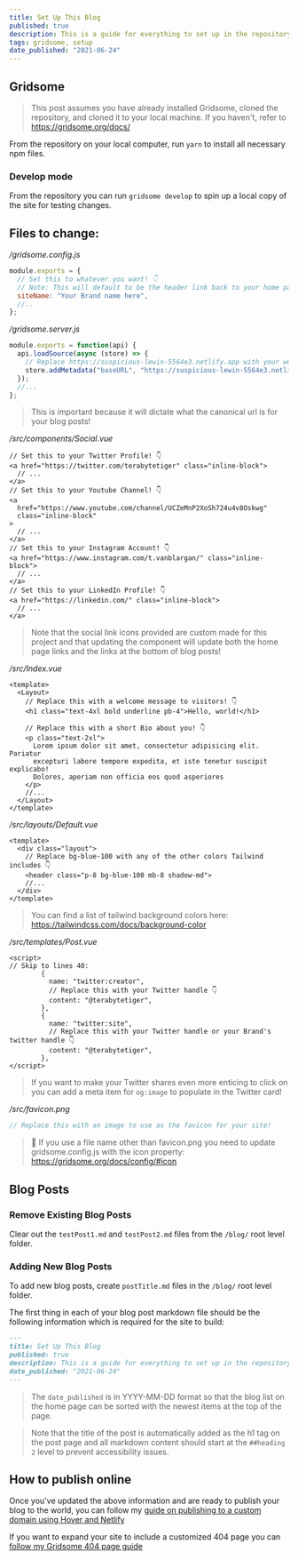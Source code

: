```yaml
---
title: Set Up This Blog
published: true
description: This is a guide for everything to set up in the repository to make this place your own! Regardless of if you're new to Gridsome or just looking for the checklist of things to update when you clone this project, this post is for you!
tags: gridsome, setup
date_published: "2021-06-24"
---
```


## Gridsome

> This post assumes you have already installed Gridsome, cloned the repository, and cloned it to your local machine. If you haven't, refer to https://gridsome.org/docs/

From the repository on your local computer, run `yarn` to install all necessary npm files.

### Develop mode

From the repository you can run `gridsome develop` to spin up a local copy of the site for testing changes.

## Files to change:

_/gridsome.config.js_

```js
module.exports = {
  // Set this to whatever you want! 👇
  // Note: This will default to be the header link back to your home page
  siteName: "Your Brand name here",
  //..
};
```

_/gridsome.server.js_

```js
module.exports = function(api) {
  api.loadSource(async (store) => {
    // Replace https://suspicious-lewin-5564e3.netlify.app with your website url!
    store.addMetadata("baseURL", "https://suspicious-lewin-5564e3.netlify.app");
  });
  //...
};
```

> This is important because it will dictate what the canonical url is for your blog posts!

_/src/components/Social.vue_

```vue
// Set this to your Twitter Profile! 👇
<a href="https://twitter.com/terabytetiger" class="inline-block">
  // ...
</a>
// Set this to your Youtube Channel! 👇
<a
  href="https://www.youtube.com/channel/UCZeMnP2XoSh724u4v8Oskwg"
  class="inline-block"
>
  // ...
</a>
// Set this to your Instagram Account! 👇
<a href="https://www.instagram.com/t.vanblargan/" class="inline-block">
  // ...
</a>
// Set this to your LinkedIn Profile! 👇
<a href="https://linkedin.com/" class="inline-block">
  // ...
</a>
```

> Note that the social link icons provided are custom made for this project and that updating the component will update both the home page links and the links at the bottom of blog posts!

_/src/Index.vue_

```vue
<template>
  <Layout>
    // Replace this with a welcome message to visitors! 👇
    <h1 class="text-4xl bold underline pb-4">Hello, world!</h1>

    // Replace this with a short Bio about you! 👇
    <p class="text-2xl">
      Lorem ipsum dolor sit amet, consectetur adipisicing elit. Pariatur
      excepturi labore tempore expedita, et iste tenetur suscipit explicabo!
      Dolores, aperiam non officia eos quod asperiores
    </p>
    //...
  </Layout>
</template>
```

_/src/layouts/Default.vue_

```vue
<template>
  <div class="layout">
    // Replace bg-blue-100 with any of the other colors Tailwind includes 👇
    <header class="p-8 bg-blue-100 mb-8 shadow-md">
    //...
  </div>
</template>
```

> You can find a list of tailwind background colors here: https://tailwindcss.com/docs/background-color

_/src/templates/Post.vue_

```vue
<script>
// Skip to lines 40:
        {
          name: "twitter:creator",
          // Replace this with your Twitter handle 👇
          content: "@terabytetiger",
        },
        {
          name: "twitter:site",
          // Replace this with your Twitter handle or your Brand's twitter handle 👇
          content: "@terabytetiger",
        },
</script>
```

> If you want to make your Twitter shares even more enticing to click on you can add a meta item for `og:image` to populate in the Twitter card!

_/src/favicon.png_

```js
// Replace this with an image to use as the favicon for your site!
```

> 🚨 If you use a file name other than favicon.png you need to update gridsome.config.js with the icon property: https://gridsome.org/docs/config/#icon

## Blog Posts

### Remove Existing Blog Posts

Clear out the `testPost1.md` and `testPost2.md` files from the `/blog/` root level folder.

### Adding New Blog Posts

To add new blog posts, create `postTitle.md` files in the `/blog/` root level folder.

The first thing in each of your blog post markdown file should be the following information which is required for the site to build:

```md
---
title: Set Up This Blog
published: true
description: This is a guide for everything to set up in the repository to make this place your own!
date_published: "2021-06-24"
---
```

> The `date_published` is in YYYY-MM-DD format so that the blog list on the home page can be sorted with the newest items at the top of the page.

> Note that the title of the post is automatically added as the h1 tag on the post page and all markdown content should start at the `##heading 2` level to prevent accessibility issues.

## How to publish online

Once you've updated the above information and are ready to publish your blog to the world, you can follow my [guide on publishing to a custom domain using Hover and Netlify](https://terabytetiger.com/lessons/articles/website-deployment-with-hover-and-netlify/)

If you want to expand your site to include a customized 404 page you can [follow my Gridsome 404 page guide](https://terabytetiger.com/lessons/articles/create-a-custom-404-page-in-gridsome/)
